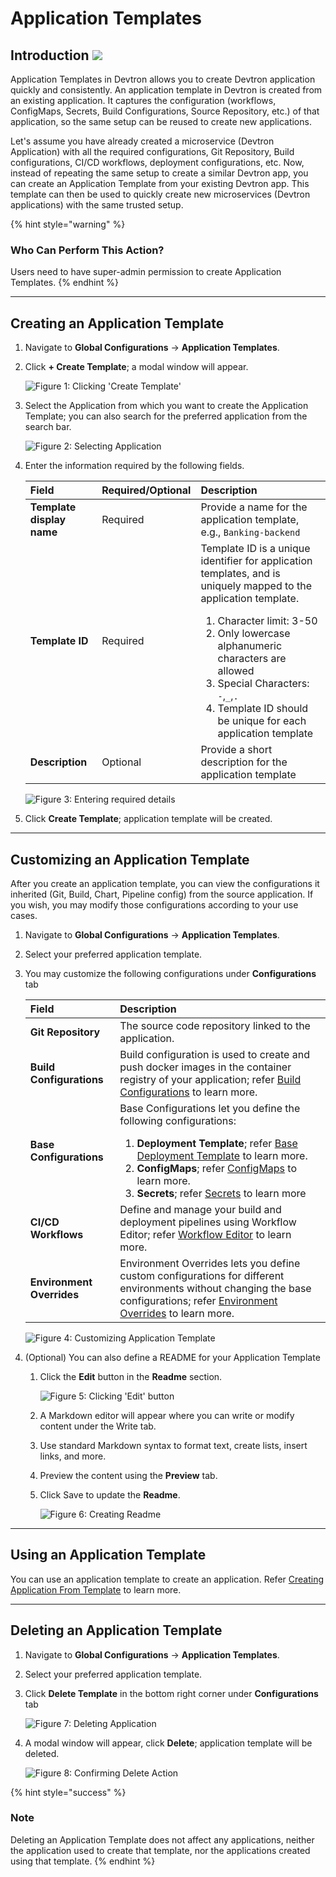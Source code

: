 # Application Templates 

## Introduction [![](https://devtron-public-asset.s3.us-east-2.amazonaws.com/images/elements/EnterpriseTag.svg)](https://devtron.ai/pricing)

Application Templates in Devtron allows you to create Devtron application quickly and consistently. An application template in Devtron is created from an existing application. It captures the configuration (workflows, ConfigMaps, Secrets, Build Configurations, Source Repository, etc.) of that application, so the same setup can be reused to create new applications.

Let's assume you have already created a microservice (Devtron Application) with all the required configurations, Git Repository, Build configurations, CI/CD workflows, deployment configurations, etc. Now, instead of repeating the same setup to create a similar Devtron app, you can create an Application Template from your existing Devtron app. This template can then be used to quickly create new microservices (Devtron applications) with the same trusted setup.

{% hint style="warning" %}
### Who Can Perform This Action?
Users need to have super-admin permission to create Application Templates.
{% endhint %}

---

## Creating an Application Template

1. Navigate to **Global Configurations** → **Application Templates**.

2. Click **+ Create Template**; a modal window will appear.

    ![Figure 1: Clicking 'Create Template'](https://devtron-public-asset.s3.us-east-2.amazonaws.com/images/global-configurations/application-templates/application-template-create-template.jpg)

3. Select the Application from which you want to create the Application Template; you can also search for the preferred application from the search bar.

    ![Figure 2: Selecting Application](https://devtron-public-asset.s3.us-east-2.amazonaws.com/images/global-configurations/application-templates/application-template-select-template.jpg)

4. Enter the information required by the following fields.

    | Field                     | Required/Optional | Description                                  |
    | :------------------------ | :---------------- | :------------------------------------------- |
    | **Template display name** | Required          | Provide a name for the application template, e.g., `Banking-backend`|
    | **Template ID**           | Required          | Template ID is a unique identifier for application templates, and is uniquely mapped to the application template. <ol><li>Character limit: 3-50</li><li>Only lowercase alphanumeric characters are allowed</li><li>Special Characters: `-`,`_`,`.`</li><li>Template ID should be unique for each application template</li></ol>|
    | **Description**           | Optional          | Provide a short description for the application template |


    ![Figure 3: Entering required details](https://devtron-public-asset.s3.us-east-2.amazonaws.com/images/global-configurations/application-templates/application-template-details.jpg)

5.  Click **Create Template**; application template will be created.

---

## Customizing an Application Template

After you create an application template, you can view the configurations it inherited (Git, Build, Chart, Pipeline config) from the source application. If you wish, you may modify those configurations according to your use cases.

1. Navigate to **Global Configurations** → **Application Templates**.

2. Select your preferred application template.

3. You may customize the following configurations under **Configurations** tab

    | Field                     | Description                                  |
    | :------------------------ | :------------------------------------------- |
    | **Git Repository**        | The source code repository linked to the application.|
    | **Build Configurations**  | Build configuration is used to create and push docker images in the container registry of your application; refer [Build Configurations](../creating-application/docker-build-configuration.md) to learn more.  |
    | **Base Configurations**   | Base Configurations let you define the following configurations:<ol><li><b>Deployment Template</b>; refer [Base Deployment Template](../creating-application/base-config/deployment-template.md) to learn more.</li><li><b>ConfigMaps</b>; refer [ConfigMaps](../creating-application/base-config/config-maps.md) to learn more.</li><li><b> Secrets</b>; refer [Secrets](../creating-application/base-config/secrets.md) to learn more</li></ol>|
    | **CI/CD Workflows**| Define and manage your build and deployment pipelines using Workflow Editor; refer [Workflow Editor](../creating-application/workflow/README.md) to learn more.|
    | **Environment Overrides** | Environment Overrides lets you define custom configurations for different environments without changing the base configurations; refer [Environment Overrides](../creating-application/environment-overrides.md) to learn more.|

    ![Figure 4: Customizing Application Template](https://devtron-public-asset.s3.us-east-2.amazonaws.com/images/global-configurations/application-templates/application-template-configurations.jpg)



4. (Optional) You can also define a README for your Application Template
    1. Click the **Edit** button in the **Readme** section.

        ![Figure 5: Clicking 'Edit' button](https://devtron-public-asset.s3.us-east-2.amazonaws.com/images/global-configurations/application-templates/application-template-overview.jpg)

    2. A Markdown editor will appear where you can write or modify content under the Write tab.

    3. Use standard Markdown syntax to format text, create lists, insert links, and more.

    4. Preview the content using the **Preview** tab.

    5. Click Save to update the **Readme**.

        ![Figure 6: Creating Readme](https://devtron-public-asset.s3.us-east-2.amazonaws.com/images/global-configurations/application-templates/application-template-readme.jpg)

---

## Using an Application Template

You can use an application template to create an application. Refer [Creating Application From Template](../using-application-templates.md) to learn more.

---

## Deleting an Application Template

1. Navigate to **Global Configurations** → **Application Templates**.

2. Select your preferred application template.

3. Click **Delete Template** in the bottom right corner under **Configurations** tab

    ![Figure 7: Deleting Application](https://devtron-public-asset.s3.us-east-2.amazonaws.com/images/global-configurations/application-templates/application-template-delete-template.jpg)

4. A modal window will appear, click **Delete**; application template will be deleted.

    ![Figure 8: Confirming Delete Action](https://devtron-public-asset.s3.us-east-2.amazonaws.com/images/global-configurations/application-templates/application-template-confirm-delete.jpg)

{% hint style="success" %}
### Note
Deleting an Application Template does not affect any applications, neither the application used to create that template, nor the applications created using that template.
{% endhint %}
